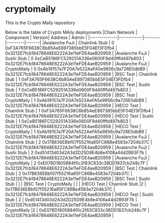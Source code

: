 # cryptomaily
This is the Crypto Maily repository 


Below is the table of Crypto MAily deployments 
|Chain Network |	Component |	Version| Address | Admin |
|--------------|------------|--------|---------|-------|
|Avalanche	FuJi |	Chainlink Stub |	0	0xF3A765F6638C6b85AeE897385bbE5F04Ef3FDfb4 |	0x3212E7fcb18478648E6222A3e11eFDE4aeB20959 |
|Avalanche	FuJi |	Sushi Stub |	0	0xCeB5186FC529251A336e0600F9d40fffd497b803 |	0x3212E7fcb18478648E6222A3e11eFDE4aeB20959 |
|Avalanche	FuJi |	CryptoMaily |	0	0xAb19157a7F20A7e522AeFA5e9856c9a726E0dbB9 |	0x3212E7fcb18478648E6222A3e11eFDE4aeB20959 |
|BSC	Test |	Chainlink Stub |	1	0xF3A765F6638C6b85AeE897385bbE5F04Ef3FDfb4 |	0x3212E7fcb18478648E6222A3e11eFDE4aeB20959 |
|BSC	Test |	Sushi Stub |	1	0xCeB5186FC529251A336e0600F9d40fffd497b803 |	0x3212E7fcb18478648E6222A3e11eFDE4aeB20959 |
|BSC	Test |	CryptoMaily |	1	0xAb19157a7F20A7e522AeFA5e9856c9a726E0dbB9 |	0x3212E7fcb18478648E6222A3e11eFDE4aeB20959 |
|HECO	Test |	Chainlink Stub |	1	0xF3A765F6638C6b85AeE897385bbE5F04Ef3FDfb4 |	0x3212E7fcb18478648E6222A3e11eFDE4aeB20959 |
|HECO	Test |	Sushi Stub |	1	0xCeB5186FC529251A336e0600F9d40fffd497b803 |	0x3212E7fcb18478648E6222A3e11eFDE4aeB20959 |
|HECO	Test |	CryptoMaily |	1	0xAb19157a7F20A7e522AeFA5e9856c9a726E0dbB9 |	0x3212E7fcb18478648E6222A3e11eFDE4aeB20959 |
|Avalanche 	FuJi |	Chainlink Stub | 2	0x17B636EBbf07f55216a85FC86Be4583e7204b37C |	0x3212E7fcb18478648E6222A3e11eFDE4aeB20959 |
|Avalanche	FuJi |	Sushi Stub |	2	0xd51413d03d2A3d2D25D9E4b8e4108a44d2B93F7b |	0x3212E7fcb18478648E6222A3e11eFDE4aeB20959 |
|Avalanche	FuJi |	CryptoMaily |	2	0xE078D1805884f0c2f83C833c38DD1837cb248c7F |	0x3212E7fcb18478648E6222A3e11eFDE4aeB20959 |
|BSC	Test |	Chainlink Stub |	2	0x17B636EBbf07f55216a85FC86Be4583e7204b37C |	0x3212E7fcb18478648E6222A3e11eFDE4aeB20959 |
|BSC	Test |	Sushi Stub		| | 	|
|BSC	Test |	CryptoMaily	 | |		| 
|HECO	Test |	Chainlink Stub |2 |	0x17B636EBbf07f55216a85FC86Be4583e7204b37C |	0x3212E7fcb18478648E6222A3e11eFDE4aeB20959 |
|HECO	Test |	Sushi Stub |	2 |	0xd51413d03d2A3d2D25D9E4b8e4108a44d2B93F7b |	0x3212E7fcb18478648E6222A3e11eFDE4aeB20959 |
|HECO	Test |	CryptoMaily	|2 |	0xE078D1805884f0c2f83C833c38DD1837cb248c7F |	0x3212E7fcb18478648E6222A3e11eFDE4aeB20959 |
